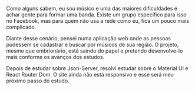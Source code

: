 Como alguns sabem, eu sou músico e uma das maiores dificuldades é achar gente para formar uma banda. Existe um grupo específico para isso no Facebook, mas para quem não usa a rede como eu, fica um pouco mais complicado.

Diante desse cenário, pensei numa aplicação web onde as pessoas pudessem se cadastrar e buscar por músicos de sua região. O projeto, mesmo que embrionário, está saindo do papel e pretendo desenvolve-lo mais conforme os avanços dos estudos.
 
Depois de estudar sobre Json-Server, resolvi estudar sobre o Material UI e React Router Dom. O site ainda não está responsivo e esse será meu próximo passo do estudo.